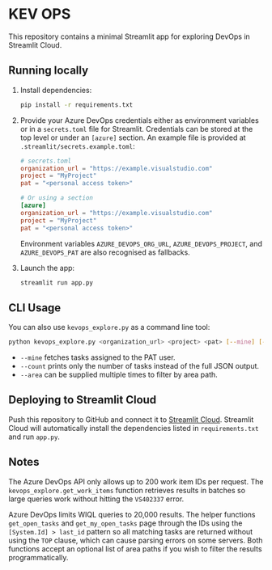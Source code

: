 # KEV OPS

This repository contains a minimal Streamlit app for exploring DevOps in Streamlit Cloud.

## Running locally

1. Install dependencies:
   ```bash
   pip install -r requirements.txt
   ```
2. Provide your Azure DevOps credentials either as environment variables or in
   a `secrets.toml` file for Streamlit. Credentials can be stored at the top
   level or under an `[azure]` section. An example file is provided at
   `.streamlit/secrets.example.toml`:

   ```toml
   # secrets.toml
   organization_url = "https://example.visualstudio.com"
   project = "MyProject"
   pat = "<personal access token>"

   # Or using a section
   [azure]
   organization_url = "https://example.visualstudio.com"
   project = "MyProject"
   pat = "<personal access token>"
   ```

   Environment variables `AZURE_DEVOPS_ORG_URL`, `AZURE_DEVOPS_PROJECT`, and
   `AZURE_DEVOPS_PAT` are also recognised as fallbacks.

3. Launch the app:
   ```bash
   streamlit run app.py
   ```

## CLI Usage

You can also use `kevops_explore.py` as a command line tool:

```bash
python kevops_explore.py <organization_url> <project> <pat> [--mine] [--count]
```

* `--mine` fetches tasks assigned to the PAT user.
* `--count` prints only the number of tasks instead of the full JSON output.
* `--area` can be supplied multiple times to filter by area path.

## Deploying to Streamlit Cloud

Push this repository to GitHub and connect it to [Streamlit Cloud](https://streamlit.io/cloud). Streamlit Cloud will automatically install the dependencies listed in `requirements.txt` and run `app.py`.

## Notes

The Azure DevOps API only allows up to 200 work item IDs per request. The
`kevops_explore.get_work_items` function retrieves results in batches so large
queries work without hitting the `VS402337` error.

Azure DevOps limits WIQL queries to 20,000 results. The helper functions
`get_open_tasks` and `get_my_open_tasks` page through the IDs using the
`[System.Id] > last_id` pattern so all matching tasks are returned without using
the `TOP` clause, which can cause parsing errors on some servers.
Both functions accept an optional list of area paths if you wish to filter the
results programmatically.
